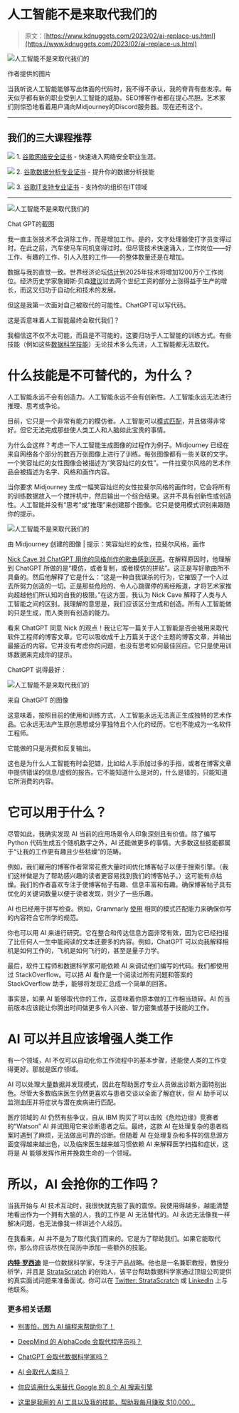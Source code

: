 # 人工智能不是来取代我们的

> 原文：[https://www.kdnuggets.com/2023/02/ai-replace-us.html](https://www.kdnuggets.com/2023/02/ai-replace-us.html)

![人工智能不是来取代我们的](../Images/286adf42748b3b2a94b21e250cdf1c4f.png)

作者提供的图片

当我听说人工智能能够写出体面的代码时，我不得不承认，我的脊背有些发凉。每天似乎都有新的职业受到人工智能的威胁。SEO博客作者都在提心吊胆。艺术家们则惊恐地看着用户涌向Midjourney的Discord服务器。现在还有这个。

* * *

## 我们的三大课程推荐

![](../Images/0244c01ba9267c002ef39d4907e0b8fb.png) 1\. [谷歌网络安全证书](https://www.kdnuggets.com/google-cybersecurity) - 快速进入网络安全职业生涯。

![](../Images/e225c49c3c91745821c8c0368bf04711.png) 2\. [谷歌数据分析专业证书](https://www.kdnuggets.com/google-data-analytics) - 提升你的数据分析技能

![](../Images/0244c01ba9267c002ef39d4907e0b8fb.png) 3\. [谷歌IT支持专业证书](https://www.kdnuggets.com/google-itsupport) - 支持你的组织在IT领域

* * *

![人工智能不是来取代我们的](../Images/5b1e79293e87a0eb9b89faf5e723328c.png)

Chat GPT的截图

我一直主张技术不会消除工作，而是增加工作。是的，文字处理器使打字员变得过时。在此之前，汽车使马车司机变得过时。但尽管技术快速涌入，工作岗位——好工作、有趣的工作、引人入胜的工作——的整体数量还是在增加。

数据与我的直觉一致。世界经济论坛[估计](https://www.weforum.org/agenda/2020/10/dont-fear-ai-it-will-lead-to-long-term-job-growth/)到2025年技术将增加1200万个工作岗位。经济历史学家詹姆斯·贝森[建议](https://hbr.org/2015/04/how-technology-has-affected-wages-for-the-last-200-years)过去两个世纪工资的部分上涨得益于生产的增长，而这又归功于自动化和技术的发展。

但这是我第一次面对自己被取代的可能性。ChatGPT可以写代码。

这是否意味着人工智能最终会取代我们？

我相信这不仅不太可能，而且是不可能的，这要归功于人工智能的训练方式。有些技能（例如这些[数据科学技能](https://www.stratascratch.com/blog/what-skills-do-you-need-as-a-data-scientist/)）无论技术多么先进，人工智能都无法取代。

# 什么技能是不可替代的，为什么？

人工智能永远不会有创造力。人工智能永远不会有创新性。人工智能永远无法进行推理、思考或争论。

目前，它只是一个非常有能力的模仿者。人工智能可以[模式匹配](https://medium.com/mlearning-ai/stop-calling-everything-ai-4c500cce8575)，并且做得非常好。但它无法完成那些使人类工人和人脑如此宝贵的事情。

为什么会这样？考虑一下人工智能生成图像的过程作为例子。Midjourney 已经在来自网络各个部分的数百万张图像上进行了训练。每张图像都有一些关联的文字。一个笑容灿烂的女性图像会被描述为“笑容灿烂的女性”。一件拉斐尔风格的艺术作品会被描述为名字、风格和画作内容。

当你要求 Midjourney 生成一幅笑容灿烂的女性拉斐尔风格的画作时，它会将所有的训练数据放入一个搅拌机中，然后输出一个综合结果。这并不具有创新性或创造性。人工智能并没有“思考”或“推理”来创建那个图像。它只是使用模式识别来跟随你的提示。

![人工智能不是来取代我们的](../Images/21ce47c9d46ddb97270b42c585069fb8.png)

由 Midjourney 创建的图像 | 提示：笑容灿烂的女性，拉斐尔风格，画作

[Nick Cave 对 ChatGPT 用他的风格创作的歌曲感到厌恶](https://www.theguardian.com/music/2023/jan/17/this-song-sucks-nick-cave-responds-to-chatgpt-song-written-in-style-of-nick-cave)。在解释原因时，他理解到 ChatGPT 所做的是“模仿，或者复制，或者模仿的拼贴”。这正是写好歌曲所不具备的。然后他解释了它是什么：“这是一种自我谋杀的行为，它摧毁了一个人过去所努力创造的一切。正是那些危险的、令人心跳骤停的离经叛道，才将艺术家推向超越他们所认知的自我的极限。”在这方面，我认为 Nick Cave 解释了人类与人工智能之间的区别。我理解的意思是，我们应该区分生成和创造。所有人工智能做的只是生成，而人类则有创造的能力。

看来 ChatGPT 同意 Nick 的观点！我让它写一篇关于人工智能是否会被用来取代软件工程师的博客文章。它可以吸收成千上万篇关于这个主题的博客文章，并输出最接近的内容。它并没有考虑你的问题，也没有思考如何最佳回应。它只是使用训练数据来完成你的提示。

ChatGPT 说得最好：

![人工智能不是来取代我们的](../Images/c67c738b191ec2d32633a6732af3eb6b.png)

来自 ChatGPT 的图像

这意味着，按照目前的使用和训练方式，人工智能永远无法真正生成独特的艺术作品。它永远无法产生原创思想或分享独特且个人化的经历。它也不能成为一名软件工程师。

它能做的只是消费和反复输出。

这也是为什么人工智能有时会犯错，比如给人手添加过多的手指，或者在博客文章中提供错误的信息/虚假的报告。它不能知道什么是对的，什么是错的，只能知道它所消费的内容。

# 它可以用于什么？

尽管如此，我确实发现 AI 当前的应用场景令人印象深刻且有价值。除了编写 Python 代码生成五个随机数字之外，AI 还能做更多的事情。大多数这些技能都属于“让我的工作更有趣且少些枯燥”的范畴。

例如，我们雇用的博客作者常常花费大量时间优化博客帖子以便于搜索引擎。（我们这样做是为了帮助感兴趣的读者更容易找到我们的博客帖子。）这可能有点枯燥。我们的作者喜欢专注于使博客帖子有趣、信息丰富和有趣。确保博客帖子具有优化的关键词数量以便于读者发现，则少了一些乐趣。

AI 也已经用于拼写检查。例如，Grammarly [使用](https://www.grammarly.com/blog/how-grammarly-uses-ai/#:~:text=Grammarly's%20products%20are%20powered%20by,processing%20to%20improve%20your%20writing.) 相同的模式匹配能力来确保你写的内容符合它所学的规范。

你也可以用 AI 来进行研究。它在整合和传达信息方面非常有效，因为它已经扫描了比任何人一生中能阅读的文本还要多的内容。例如，ChatGPT 可以向我解释相机是如何工作的，飞机是如何飞行的，甚至是量子力学。

最后，软件工程师和数据科学家可能依赖 AI 来调试他们编写的代码。我们都使用过 StackOverflow。可以把 AI 看作是一个阅读过所有问题和答案的 StackOverflow 助手，能够将发现汇总成一个简单的回答。

事实是，如果 AI 能够取代你的工作，这意味着你原本做的工作相当琐碎。AI 的当前版本应该能让你腾出时间做更多令人兴奋、智力密集或基于技能的工作。

# AI 可以并且应该增强人类工作

有一个领域，AI 不仅可以自动化你工作流程中的基本步骤，还能使人类的工作变得更好。那就是医疗领域。

AI 可以处理大量数据并发现模式，因此在帮助医疗专业人员做出诊断方面特别出色。尽管大多数临床医生仍然更喜欢与患者交谈以全面了解症状，但 AI 助手可以监测血压并将症状与潜在疾病进行匹配。

医疗领域的 AI 仍然有些争议，自从 IBM 购买了可以击败《危险边缘》竞赛者的“Watson” AI 并试图用它来诊断患者之后。最终，这款 AI 在处理复杂的患者档案时遇到了麻烦，无法做出可靠的诊断。但随着 AI 在处理复杂和多样的信息源方面变得越来越出色，以及临床医生越来越习惯依赖 AI 来解释医学扫描和症状，这将是 AI 能够发挥作用并挽救生命的一个领域。

# 所以，AI 会抢你的工作吗？

当我开始与 AI 技术互动时，我很快就克服了我的震惊。我使用得越多，越能清楚地看出作为一个拥有大脑的人，我的工作是 AI 无法替代的。AI 永远无法像我一样解决问题，也无法像我一样讲述个人经历。

在我看来，AI 并不是为了取代我们而来的。它是为了帮助我们。如果它能取代你，那么你应该尽快在简历中添加一些额外的技能。

**[内特·罗西迪](https://www.stratascratch.com)** 是一位数据科学家，专注于产品战略。他也是一名兼职教授，教授分析学，并且是 [StrataScratch](https://www.stratascratch.com/) 的创始人，该平台帮助数据科学家通过顶级公司提供的真实面试问题来准备面试。你可以在 [Twitter: StrataScratch](https://twitter.com/StrataScratch) 或 [LinkedIn](https://www.linkedin.com/in/nathanrosidi/) 上与他联系。

### 更多相关话题

+   [别害怕，因为 AI 编程来帮助你了！](https://www.kdnuggets.com/2023/03/manning-fear-not-ai-coding-help-you.html)

+   [DeepMind 的 AlphaCode 会取代程序员吗？](https://www.kdnuggets.com/2022/04/deepmind-alphacode-replace-programmers.html)

+   [ChatGPT 会取代数据科学家吗？](https://www.kdnuggets.com/2023/06/chatgpt-replace-data-scientists.html)

+   [AI 会取代人类吗？](https://www.kdnuggets.com/will-ai-replace-humanity)

+   [你应该用什么来替代 Google 的 8 个 AI 搜索引擎](https://www.kdnuggets.com/top-8-ai-search-engine-that-you-should-replace-with-google)

+   [这里是我用的 AI 工具以及我的技能，帮助我每月赚取 $10,000…](https://www.kdnuggets.com/2023/07/ai-tools-along-skills-make-10000-monthly-bs.html)
